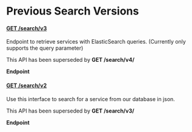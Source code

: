 # Previous Search Versions

#### [GET /search/v3](broken-reference)

Endpoint to retrieve services with ElasticSearch queries. (Currently only supports the query parameter)

This API has been superseded by **GET /search/v4/**

**Endpoint**

#### [GET /search/v2](broken-reference)

Use this interface to search for a service from our database in json.

This API has been superseded by **GET /search/v3/**

**Endpoint**
